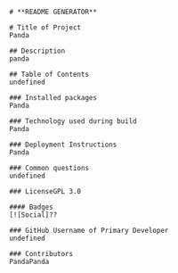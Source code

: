 
        # **README GENERATOR**
    
        # Title of Project
        Panda
        
        ## Description    
        panda
        
        ## Table of Contents
        undefined
        
        ### Installed packages 
        Panda
    
        ### Technology used during build
        Panda
    
        ### Deployment Instructions 
        Panda
    
        ### Common questions
        undefined
        
        ### LicenseGPL 3.0
    
        #### Badges
        [![Social]??
        
        ### GitHub Username of Primary Developer
        undefined
    
        ### Contributors
        PandaPanda
        